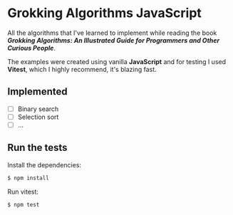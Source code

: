 # Grokking Algorithms JavaScript

All the algorithms that I've learned to implement while reading the book **_Grokking Algorithms: An Illustrated Guide for Programmers and Other Curious People_**.

The examples were created using vanilla **JavaScript** and for testing I used **Vitest**, which I highly recommend, it's blazing fast.

## Implemented

- [ ] Binary search
- [ ] Selection sort
- [ ] ...

## Run the tests

Install the dependencies:

```bash
$ npm install
```

Run vitest:

```bash
$ npm test
```
